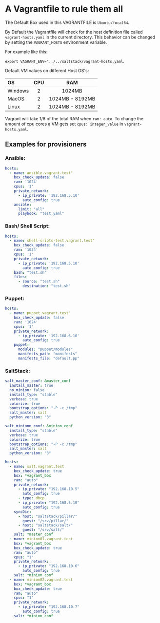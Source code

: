 # A Vagrantfile to rule them all

The Default Box used in this VAGRANTFILE is `Ubuntu/focal64`.

By Default the Vagrantfile will check for the host definition file called `vagrant-hosts.yaml` in the current directory.
This behavior can be changed by setting the `VAGRANT_HOSTS` environment variable.

For example like this:

`export VAGRANT_ENV="../../saltstack/vagrant-hosts.yaml`.

Default VM values on different Host OS's:

| OS | CPU | RAM |
| :---- | :----: | :----: |
|Windows| 2 | 1024MB|
|MacOS| 2 | 1024MB - 8192MB|
|Linux | 2 | 1024MB - 8192MB|

Vagrant will take 1/8 of the total RAM when `ram: auto`.
To change the amount of cpu cores a VM gets set `cpus: integer_value` in `vagrant-hosts.yaml`. 

## Examples for provisioners

### Ansible:

```yaml
hosts:
  - name: ansible.vagrant.test"
    box_check_update: false
    ram: '1024'
    cpus: '1'
    private_network:
      - ip_private: '192.168.5.10'
        auto_config: true
    ansible:
      limit: "all"
      playbook: "test.yaml"
```

### Bash/ Shell Script:

```yaml
hosts:
  - name: shell-sripts-test.vagrant.test"
    box_check_update: false
    ram: '1024'
    cpus: '1'
    private_network:
      - ip_private: '192.168.5.10'
        auto_config: true
    bash: "test.sh"
    files:
      - source: "test.sh"
        destination: "test.sh"
```

### Puppet:

```yaml
hosts:
  - name: puppet.vagrant.test"
    box_check_update: false
    ram: '1024'
    cpus: '1'
    private_network:
      - ip_private: '192.168.6.10'
        auto_config: true
    puppet:
      modules: "puppet/modules"
      manifests_path: "manifests"
      manifests_file: "default.pp"
```

### SaltStack:

```yaml
salt_master_conf: &master_conf
  install_master: true
  no_minion: false
  install_type: "stable"
  verbose: true
  colorize: true
  bootstrap_options: "-P -c /tmp"
  salt_master: salt
  python_version: "3"

salt_minionn_conf: &minion_conf
  install_type: "stable"
  verbose: true
  colorize: true
  bootstrap_options: "-P -c /tmp"
  salt_master: salt
  python_version: "3"

hosts:
  - name: salt.vagrant.test
    box_check_update: true
    box: *vagrant_box
    ram: "auto"
    private_network:
      - ip_private: "192.168.10.5"
        auto_config: true
      - type: dhcp
      - ip_private: "192.168.5.10"
        auto_config: true
    syncDir:
      - host: "saltstack/pillar/"
        guest: "/srv/pillar/"
      - host: "saltstack/salt/"
        guest: "/srv/salt/"
    salt: *master_conf
  - name: minion01.vagrant.test
    box: *vagrant_box
    box_check_update: true
    ram: "auto"
    cpus: "1"
    private_network:
      - ip_private: "192.168.10.6"
        auto_config: true
    salt: *minion_conf
  - name: minion02.vagrant.test
    box: *vagrant_box
    box_check_update: true
    ram: "auto"
    cpus: "1"
    private_network:
      - ip_private: "192.168.10.7"
        auto_config: true
    salt: *minion_conf
```
